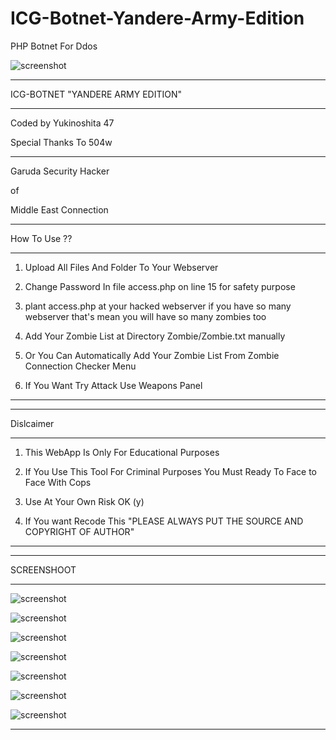 # ICG-Botnet-Yandere-Army-Edition
PHP Botnet For Ddos

![screenshot](https://3.bp.blogspot.com/-ryfo-yQDuUM/WIvcIM8LRyI/AAAAAAAAAaE/0CY-9t2TESQaIHOOofeMWNLWC4IUxOl0gCLcB/s1600/lock.png)

______________________________________

ICG-BOTNET "YANDERE ARMY EDITION"

______________________________________

Coded by Yukinoshita 47

Special Thanks To 504w
______________________________________

Garuda Security Hacker

of

Middle East Connection

______________________________________

How To Use ??

______________________________________

1. Upload All Files And Folder To Your Webserver

2. Change Password In file access.php on line 15 for safety purpose

3. plant access.php at your hacked webserver if you have so many webserver that's mean you will have so many zombies too

4. Add Your Zombie List at Directory Zombie/Zombie.txt manually

5. Or You Can Automatically Add Your Zombie List From Zombie Connection Checker Menu

6. If You Want Try Attack Use Weapons Panel

______________________________________

______________________________________

Dislcaimer
______________________________________

1. This WebApp Is Only For Educational Purposes

2. If You Use This Tool For Criminal Purposes You Must Ready To Face to Face With Cops

3. Use At Your Own Risk OK (y)

4. If You want Recode This "PLEASE ALWAYS PUT THE SOURCE AND COPYRIGHT OF AUTHOR"

______________________________________

______________________________________

SCREENSHOOT

______________________________________

![screenshot](https://1.bp.blogspot.com/-ezDpEyJZWVs/WIvbk5bvr-I/AAAAAAAAAZs/RD1HTgBb5ssozAdbR2eN9PtxTaIQITEuwCLcB/s640/Screenshot%2Bfrom%2B2017-01-28%2B06%253A11%253A58.png)

![screenshot](https://1.bp.blogspot.com/-JvyaDJ5s8Mo/WIvbkhIhgfI/AAAAAAAAAZo/ujMZ8M5kShAVcaSqPjeQeE9wNFDdD8ovwCLcB/s1600/Screenshot%2Bfrom%2B2017-01-28%2B06%253A12%253A06.png)

![screenshot](https://4.bp.blogspot.com/-MiV4cFrercg/WIvbk6nLbHI/AAAAAAAAAZw/ypU3u-TGw9g4wquUNarnA3-9x-dTw7OEwCLcB/s1600/Screenshot%2Bfrom%2B2017-01-28%2B06%253A12%253A26.png)

![screenshot](https://4.bp.blogspot.com/-s2uDJN0Rm3Y/WIvbldA-u1I/AAAAAAAAAZ0/EhV-lI5P83UifdNTJa-lDmhc5p1IK6sogCLcB/s1600/Screenshot%2Bfrom%2B2017-01-28%2B06%253A12%253A36.png)

![screenshot](https://4.bp.blogspot.com/-GapKGwnaHic/WIvblzjtjNI/AAAAAAAAAZ8/cGLNoSM9NmkIYVqmPqSfu0kxRE0pz7bawCLcB/s1600/Screenshot%2Bfrom%2B2017-01-28%2B06%253A12%253A42.png)

![screenshot](https://2.bp.blogspot.com/-cPjGc0THf6A/WIvblmLY2nI/AAAAAAAAAZ4/bFwuZepHTVgIP1HOYgU-6wv9W3AVNgY4QCLcB/s1600/Screenshot%2Bfrom%2B2017-01-28%2B06%253A13%253A13.png)

![screenshot](https://1.bp.blogspot.com/-YeuYMrAmtaU/WIvbmEE7dqI/AAAAAAAAAaA/B0OReFFVyw0JzMmb_ARBYJ65fg8Zf9-RACLcB/s1600/Screenshot%2Bfrom%2B2017-01-28%2B06%253A13%253A35.png)
______________________________________
